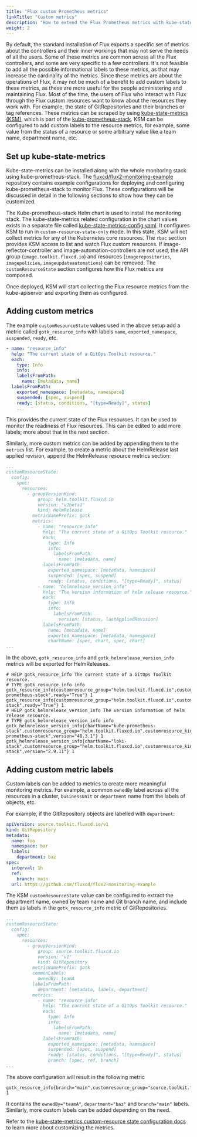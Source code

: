 ```yaml
---
title: "Flux custom Prometheus metrics"
linkTitle: "Custom metrics"
description: "How to extend the Flux Prometheus metrics with kube-state-metrics"
weight: 2
---
```


By default, the standard installation of Flux exports a specific set of metrics
about the controllers and their inner workings that may not serve the needs of
all the users. Some of these metrics are common across all the Flux controllers,
and some are very specific to a few controllers. It's not feasible to
add all the possible informational labels to these metrics, as that may increase
the cardinality of the metrics. Since these metrics are about the operations of
Flux, it may not be much of a benefit to add custom labels to these metrics,
as these are more useful for the people administering and maintaining Flux. Most
of the time, the users of Flux who interact with Flux through the Flux custom
resources want to know about the resources they work with. For example, the
state of GitRepositories and their branches or tag references. These metrics can
be scraped by using [kube-state-metrics (KSM)][kube-state-metrics], which is
part of the [kube-prometheus-stack][kube-prometheus-stack]. KSM can be
configured to add custom labels to the resource metrics, for example, some value
from the status of a resource or some arbitrary value like a team name, department name, etc.

## Set up kube-state-metrics

Kube-state-metrics can be installed along with the whole monitoring stack using
kube-prometheus-stack. The
[fluxcd/flux2-monitoring-example][monitoring-example-repo] repository contains
example configurations for deploying and configuring kube-prometheus-stack to
monitor Flux. These configurations will be discussed in detail in the following
sections to show how they can be customized.

The Kube-prometheus-stack Helm chart is used to install the monitoring stack.
The kube-state-metrics related configuration in the chart values exists in a
separate file called
[kube-state-metrics-config.yaml](https://github.com/fluxcd/flux2-monitoring-example/blob/main/monitoring/controllers/kube-prometheus-stack/kube-state-metrics-config.yaml).
It configures KSM to run in `custom-resource-state-only` mode. In this state,
KSM will not collect metrics for any of the Kubernetes core resources. The
`rbac` section provides KSM access to list and watch Flux custom resources. If
image-reflector-controller and image-automation-controllers are not used, the
API group (`image.toolkit.fluxcd.io`) and resources (`imagerepositories`,
`imagepolicies`, `imageupdateautomations`) can be removed. The
`customResourceState` section configures how the Flux metrics are composed.

Once deployed, KSM will start collecting the Flux resource metrics from the
kube-apiserver and exporting them as configured.

## Adding custom metrics

The example `customResourceState` values used in the above setup add a metric
called `gotk_resource_info` with labels `name`, `exported_namespace`,
`suspended`, `ready`, etc.

```yaml
- name: "resource_info"
  help: "The current state of a GitOps Toolkit resource."
  each:
    type: Info
    info:
    labelsFromPath:
      name: [metadata, name]
  labelsFromPath:
    exported_namespace: [metadata, namespace]
    suspended: [spec, suspend]
    ready: [status, conditions, "[type=Ready]", status]
    ...
```

This provides the current state of the Flux resources. It can be used to monitor
the readiness of Flux resources. This can be edited to add more labels; more
about that in the next section.

Similarly, more custom metrics can be added by appending them to the `metrics`
list. For example, to create a metric about the HelmRelease last applied
revision, append the HelmRelease resource metrics section:

```yaml
...
customResourceState:
  config:
    spec:
      resources:
        - groupVersionKind:
            group: helm.toolkit.fluxcd.io
            version: "v2beta1"
            kind: HelmRelease
          metricNamePrefix: gotk
          metrics:
            - name: "resource_info"
              help: "The current state of a GitOps Toolkit resource."
              each:
                type: Info
                info:
                  labelsFromPath:
                    name: [metadata, name]
              labelsFromPath:
                exported_namespace: [metadata, namespace]
                suspended: [spec, suspend]
                ready: [status, conditions, "[type=Ready]", status]
            - name: "helmrelease_version_info"
              help: "The version information of helm release resource."
              each:
                type: Info
                info:
                  labelsFromPath:
                    version: [status, lastAppliedRevision]
              labelsFromPath:
                name: [metadata, name]
                exported_namespace: [metadata, namespace]
                chartName: [spec, chart, spec, chart]
...
```

In the above, `gotk_resource_info` and `gotk_helmrelease_version_info` metrics
will be exported for HelmReleases.

```
# HELP gotk_resource_info The current state of a GitOps Toolkit resource.
# TYPE gotk_resource_info info
gotk_resource_info{customresource_group="helm.toolkit.fluxcd.io",customresource_kind="HelmRelease",customresource_version="v2beta1",exported_namespace="monitoring",name="kube-prometheus-stack",ready="True"} 1
gotk_resource_info{customresource_group="helm.toolkit.fluxcd.io",customresource_kind="HelmRelease",customresource_version="v2beta1",exported_namespace="monitoring",name="loki-stack",ready="True"} 1
# HELP gotk_helmrelease_version_info The version information of helm release resource.
# TYPE gotk_helmrelease_version_info info
gotk_helmrelease_version_info{chartName="kube-prometheus-stack",customresource_group="helm.toolkit.fluxcd.io",customresource_kind="HelmRelease",customresource_version="v2beta1",exported_namespace="monitoring",name="kube-prometheus-stack",version="48.3.1"} 1
gotk_helmrelease_version_info{chartName="loki-stack",customresource_group="helm.toolkit.fluxcd.io",customresource_kind="HelmRelease",customresource_version="v2beta1",exported_namespace="monitoring",name="loki-stack",version="2.9.11"} 1
```

## Adding custom metric labels

Custom labels can be added to metrics to create more meaningful monitoring
metrics. For example, a common `ownedBy` label across all the resources in a
cluster, `businessUnit` or `department` name from the labels of objects, etc.

For example, if the GitRepository objects are labelled with `department`:

```yaml
apiVersion: source.toolkit.fluxcd.io/v1
kind: GitRepository
metadata:
  name: foo
  namespace: bar
  labels:
    department: baz
spec:
  interval: 1h
  ref:
    branch: main
  url: https://github.com/fluxcd/flux2-monitoring-example
```

The KSM `customResourceState` value can be configured to extract the
department name, owned by team name and Git branch name, and include them as
labels in the `gotk_resource_info` metric of GitRepositories.

```yaml
...
customResourceState:
  config:
    spec:
      resources:
        - groupVersionKind:
            group: source.toolkit.fluxcd.io
            version: "v1"
            kind: GitRepository
          metricNamePrefix: gotk
          commonLabels:
            ownedBy: teamA
          labelsFromPath:
            department: [metadata, labels, department]
          metrics:
            - name: "resource_info"
              help: "The current state of a GitOps Toolkit resource."
              each:
                type: Info
                info:
                  labelsFromPath:
                    name: [metadata, name]
              labelsFromPath:
                exported_namespace: [metadata, namespace]
                suspended: [spec, suspend]
                ready: [status, conditions, "[type=Ready]", status]
                branch: [spec, ref, branch]
...
```

The above configuration will result in the following metric

```
gotk_resource_info{branch="main",customresource_group="source.toolkit.fluxcd.io",customresource_kind="GitRepository",customresource_version="v1",department="baz",exported_namespace="bar",name="foo",ownedBy="teamA",ready="True"} 1
```

It contains the `ownedBy="teamA"`, `department="baz"` and `branch="main"`
labels. Similarly, more custom labels can be added depending on the need.

Refer to the [kube-state-metrics custom-resource state configuration
docs][ksm-customresourcestate-metrics] to learn more about customizing the
metrics.


[kube-state-metrics]: https://github.com/kubernetes/kube-state-metrics
[monitoring-example-repo]: https://github.com/fluxcd/flux2-monitoring-example
[kube-prometheus-stack]: https://github.com/prometheus-operator/kube-prometheus
[ksm-customresourcestate-metrics]: https://github.com/kubernetes/kube-state-metrics/blob/main/docs/customresourcestate-metrics.md
